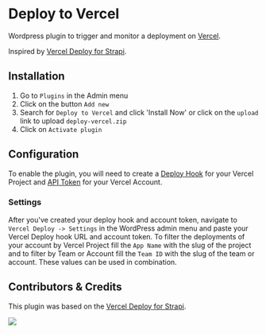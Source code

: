 # Deploy to Vercel

Wordpress plugin to trigger and monitor a deployment on [Vercel](https://vercel.com/).

Inspired by [Vercel Deploy for Strapi](https://market.strapi.io/plugins/strapi-plugin-vercel-deploy).

## Installation

1. Go to `Plugins` in the Admin menu
2. Click on the button `Add new`
3. Search for `Deploy to Vercel` and click 'Install Now' or click on the `upload` link to upload `deploy-vercel.zip`
4. Click on `Activate plugin`

## Configuration

To enable the plugin, you will need to create a [Deploy Hook](https://vercel.com/docs/more/deploy-hooks) for your Vercel Project and [API Token](https://vercel.com/account/tokens) for your Vercel Account.

### Settings

After you've created your deploy hook and account token, navigate to `Vercel Deploy -> Settings` in the WordPress admin menu and paste your Vercel Deploy hook URL and account token.
To filter the deployments of your account by Vercel Project fill the `App Name` with the slug of the project and to filter by Team or Account fill the `Team ID` with the slug of the team or account. These values can be used in combination.

## Contributors & Credits

This plugin was based on the [Vercel Deploy for Strapi](https://market.strapi.io/plugins/strapi-plugin-vercel-deploy).

<a href="https://github.com/eeeurico/deploy-vercel/graphs/contributors">
  <img src="https://contrib.rocks/image?repo=eeeurico/deploy-vercel" />
</a>
